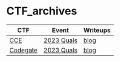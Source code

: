 # CTF_archives

<table>
    <thead>
        <tr>
            <th>CTF</th>
            <th>Event</th>
            <th>Writeups</th>
        </tr>
    </thead>
    <tbody>
        <tr>
            <td rowspan=1><a href="CTFs/CCE">CCE</a></td>
            <td><a href="CTFs/CCE/2023/Quals">2023 Quals</a></td>
            <td><a href="" target="_blank">blog</a></td>
        </tr>
		<tr>
			<td rowspan=1><a href="CTFs/Codegate">Codegate</a></td>
			<td><a href="CTFs/Codegate/2023/Quals">2023 Quals</a></td>
			<td><a href="" target="_blank">blog</a></td>
		</tr>
    </tbody>
</table>
